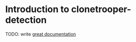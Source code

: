 # Introduction to clonetrooper-detection

TODO: write [great documentation](http://jacobian.org/writing/what-to-write/)
